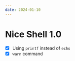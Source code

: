 ```yaml
---
date: 2024-01-10
---
```


# Nice Shell 1.0

- [x] Using `printf` instead of `echo`
- [x] `warn` command